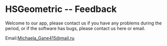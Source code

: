 # HSGeometric -- Feedback


Welcome to our app, please contact us if you have any problems during the period, or if the software has bugs, please contact us here or email.


Email:Michaela_Gane415@mail.ru
